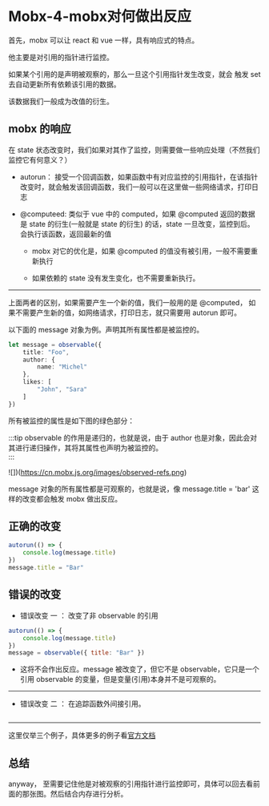 # Mobx-4-mobx对何做出反应

首先，mobx 可以让 react 和 vue 一样，具有响应式的特点。        

他主要是对引用的指针进行监控。          

如果某个引用的是声明被观察的，那么一旦这个引用指针发生改变，就会 触发 set 去自动更新所有依赖该引用的数据。         

该数据我们一般成为改值的衍生。            

## mobx 的响应       

在 state 状态改变时，我们如果对其作了监控，则需要做一些响应处理（不然我们监控它有何意义？）          

- autorun： 接受一个回调函数，如果函数中有对应监控的引用指针，在该指针改变时，就会触发该回调函数，我们一般可以在这里做一些网络请求，打印日志              

- @computeed: 类似于 vue 中的 computed，如果 @computed 返回的数据是 state 的衍生(一般就是 state 的衍生) 的话，state 一旦改变，监控到后。会执行该函数，返回最新的值       

    - mobx 对它的优化是，如果 @computed 的值没有被引用，一般不需要重新执行           

    - 如果依赖的 state 没有发生变化，也不需要重新执行。          

---        

上面两者的区别，如果需要产生一个新的值，我们一般用的是 @computed， 如果不需要产生新的值，如网络请求，打印日志，就只需要用 autorun 即可。           


以下面的 message 对象为例。声明其所有属性都是被监控的。              

```ts
let message = observable({
    title: "Foo",
    author: {
        name: "Michel"
    },
    likes: [
        "John", "Sara"
    ]
})
```          

所有被监控的属性是如下图的绿色部分：         

:::tip
observable 的作用是递归的，也就是说，由于 author 也是对象，因此会对其进行递归操作，其将其属性也声明为被监控的。       
:::

![])(https://cn.mobx.js.org/images/observed-refs.png)

message 对象的所有属性都是可观察的，也就是说，像 message.title = 'bar' 这样的改变都会触发 mobx 做出反应。          

## 正确的改变      

```ts
autorun(() => {
    console.log(message.title)
})
message.title = "Bar"

```        
## 错误的改变        

- 错误改变 一 ：  改变了非 observable 的引用          

```js
autorun(() => {
    console.log(message.title)
})
message = observable({ title: "Bar" })
```       


- 这将不会作出反应。message 被改变了，但它不是 observable，它只是一个引用 observable 的变量，但是变量(引用)本身并不是可观察的。             


---       

- 错误改变 二 ： 在追踪函数外间接引用。      


```js

```       


---                   


这里仅举三个例子，具体更多的例子看[官方文档](https://cn.mobx.js.org/best/react.html)           


## 总结 

anyway， 至需要记住他是对被观察的引用指针进行监控即可，具体可以回去看前面的那张图。然后结合内存进行分析。            


